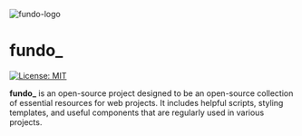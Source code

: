 ![fundo-logo](https://github.com/user-attachments/assets/016052a8-248d-4ae7-b45f-f346a163a1aa)
# fundo_


[![License: MIT](https://img.shields.io/badge/License-MIT-yellow.svg)](https://opensource.org/licenses/MIT)

**fundo_** is an open-source project designed to be an open-source collection of essential resources for web projects. It includes helpful scripts, styling templates, and useful components that are regularly used in various projects.
